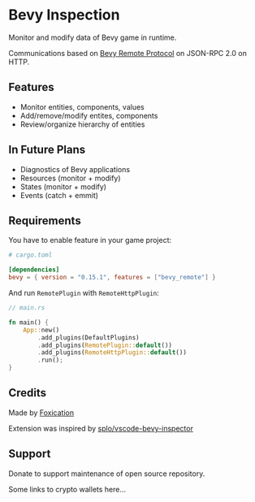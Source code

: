 # Bevy Inspection

Monitor and modify data of Bevy game in runtime.

Communications based on [Bevy Remote Protocol](https://docs.rs/bevy/latest/bevy/remote/index.html) on JSON-RPC 2.0 on HTTP.

## Features

- Monitor entities, components, values
- Add/remove/modify entites, components
- Review/organize hierarchy of entities

## In Future Plans

- Diagnostics of Bevy applications
- Resources (monitor + modify)
- States (monitor + modify)
- Events (catch + emmit)

## Requirements

You have to enable feature in your game project:

```toml
# cargo.toml

[dependencies]
bevy = { version = "0.15.1", features = ["bevy_remote"] }
```

And run `RemotePlugin` with `RemoteHttpPlugin`:

```rust
// main.rs

fn main() {
    App::new()
        .add_plugins(DefaultPlugins)
        .add_plugins(RemotePlugin::default())
        .add_plugins(RemoteHttpPlugin::default())
        .run();
}
```

## Credits

Made by [Foxication](https://github.com/foxication)

Extension was inspired by [splo/vscode-bevy-inspector](https://github.com/splo/vscode-bevy-inspector)

## Support

Donate to support maintenance of open source repository.

Some links to crypto wallets here...

